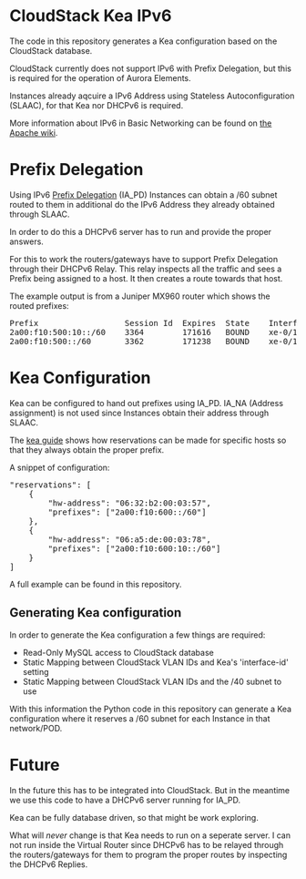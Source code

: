 # CloudStack Kea IPv6
The code in this repository generates a Kea configuration based on the CloudStack database.

CloudStack currently does not support IPv6 with Prefix Delegation, but this is required for the operation
of Aurora Elements.

Instances already aqcuire a IPv6 Address using Stateless Autoconfiguration (SLAAC), for that Kea nor DHCPv6 is required.

More information about IPv6 in Basic Networking can be found on [the Apache wiki](https://cwiki.apache.org/confluence/display/CLOUDSTACK/IPv6+in+Basic+Networking).

# Prefix Delegation
Using IPv6 [Prefix Delegation](https://en.wikipedia.org/wiki/Prefix_delegation) (IA_PD) Instances can obtain a /60 subnet routed to them in additional do the IPv6 Address they
already obtained through SLAAC.

In order to do this a DHCPv6 server has to run and provide the proper answers.

For this to work the routers/gateways have to support Prefix Delegation through their DHCPv6 Relay. This relay inspects all the traffic
and sees a Prefix being assigned to a host. It then creates a route towards that host.

The example output is from a Juniper MX960 router which shows the routed prefixes:

<pre>
Prefix                  Session Id  Expires  State    Interface    Client DUID
2a00:f10:500:10::/60    3364        171616   BOUND    xe-0/1/0.709 LL_TIME0x1-0x1e91870e-06:a5:de:00:04:47
2a00:f10:500::/60       3362        171238   BOUND    xe-0/1/0.709 LL_TIME0x1-0x1eaa37f5-06:32:b2:00:04:79
</pre>


# Kea Configuration
Kea can be configured to hand out prefixes using IA_PD. IA_NA (Address assignment) is not used since Instances obtain their address through SLAAC.

The [kea guide](http://kea.isc.org/docs/kea-guide.html) shows how reservations can be made for specific hosts so that they always obtain the proper prefix.

A snippet of configuration:

<pre>"reservations": [
    {
        "hw-address": "06:32:b2:00:03:57",
        "prefixes": ["2a00:f10:600::/60"]
    },
    {
        "hw-address": "06:a5:de:00:03:78",
        "prefixes": ["2a00:f10:600:10::/60"]
    }
]</pre>

A full example can be found in this repository.

## Generating Kea configuration
In order to generate the Kea configuration a few things are required:
- Read-Only MySQL access to CloudStack database
- Static Mapping between CloudStack VLAN IDs and Kea's 'interface-id' setting
- Static Mapping between CloudStack VLAN IDs and the /40 subnet to use

With this information the Python code in this repository can generate a Kea configuration where it reserves a /60 subnet for each Instance
in that network/POD.

# Future
In the future this has to be integrated into CloudStack. But in the meantime we use this code to have a DHCPv6 server running for IA_PD.

Kea can be fully database driven, so that might be work exploring.

What will *never* change is that Kea needs to run on a seperate server. I can not run inside the Virtual Router since DHCPv6 has to be relayed through
the routers/gateways for them to program the proper routes by inspecting the DHCPv6 Replies.

